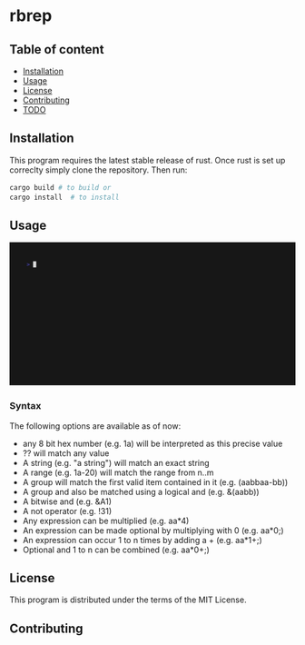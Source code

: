 
# rbrep

## Table of content

- [Installation](#Installation)
- [Usage](#Usage)
- [License](#License)
- [Contributing](#Contributing)
- [TODO](#TODO)

## Installation

This program requires the latest stable release of rust.
Once rust is set up correclty simply clone the repository.
Then run:

```sh
cargo build # to build or
cargo install  # to install 
```

## Usage

![Gif showing rbrep in action](https://raw.githubusercontent.com/unlink2/misc-resources/main/rbrep-usage.gif)

### Syntax

The following options are available as of now:

- any 8 bit hex number (e.g. 1a) will be interpreted as this precise value
- ?? will match any value
- A string (e.g. "a string") will match an exact string
- A range (e.g. 1a-20) will match the range from n..m
- A group will match the first valid item contained in it (e.g. (aabbaa-bb))
- A group and also be matched using a logical and (e.g. &(aabb))
- A bitwise and (e.g. &A1)
- A not operator (e.g. !31)
- Any expression can be multiplied (e.g. aa*4)
- An expression can be made optional by multiplying with 0 (e.g. aa*0;)
- An expression can occur 1 to n times by adding a + (e.g. aa*1+;)
- Optional and 1 to n can be combined (e.g. aa*0+;)

## License

This program is distributed under the terms of the MIT License.

## Contributing

